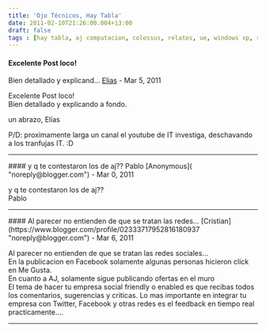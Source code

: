 ```yaml
---
title: 'Ojo Técnicos, Hay Tabla'
date: 2011-02-10T21:26:00.004+13:00
draft: false
tags : [hay tabla, aj computacion, colossus, relatos, ue, windows xp, reclamos, codelco, saltita, windows desatendidos, cordoba]
---
```


#### Excelente Post loco!  
Bien detallado y explicand...
[Elias]( "noreply@blogger.com") - <time datetime="2011-03-11T08:04:53.483+13:00">Mar 5, 2011</time>

Excelente Post loco!  
Bien detallado y explicando a fondo.  
  
un abrazo, Elías  
  
P/D: proximamente larga un canal el youtube de IT investiga, deschavando a los tranfujas IT. :D
<hr />
#### y q te contestaron los de aj??  
Pablo
[Anonymous]( "noreply@blogger.com") - <time datetime="2011-03-13T08:43:04.158+13:00">Mar 0, 2011</time>

y q te contestaron los de aj??  
Pablo
<hr />
#### Al parecer no entienden de que se tratan las redes...
[Cristian](https://www.blogger.com/profile/02333717952816180937 "noreply@blogger.com") - <time datetime="2011-03-19T13:07:25.100+13:00">Mar 6, 2011</time>

Al parecer no entienden de que se tratan las redes sociales...  
En la publicacion en Facebook solamente algunas personas hicieron click en Me Gusta.  
En cuanto a AJ, solamente sigue publicando ofertas en el muro  
El tema de hacer tu empresa social friendly o enabled es que recibas todos los comentarios, sugerencias y criticas. Lo mas importante en integrar tu empresa con Twitter, Facebook y otras redes es el feedback en tiempo real practicamente....
<hr />
